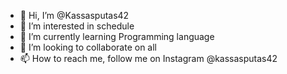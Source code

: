 - 👋 Hi, I’m @Kassasputas42
- 👀 I’m interested in schedule
- 🌱 I’m currently learning Programming language
- 💞️ I’m looking to collaborate on all
- 📫 How to reach me, follow me on Instagram @kassasputas42

<!---
Kassasputas42/Kassasputas42 is a ✨ special ✨ repository because its `README.md` (this file) appears on your GitHub profile.
You can click the Preview link to take a look at your changes.
--->
